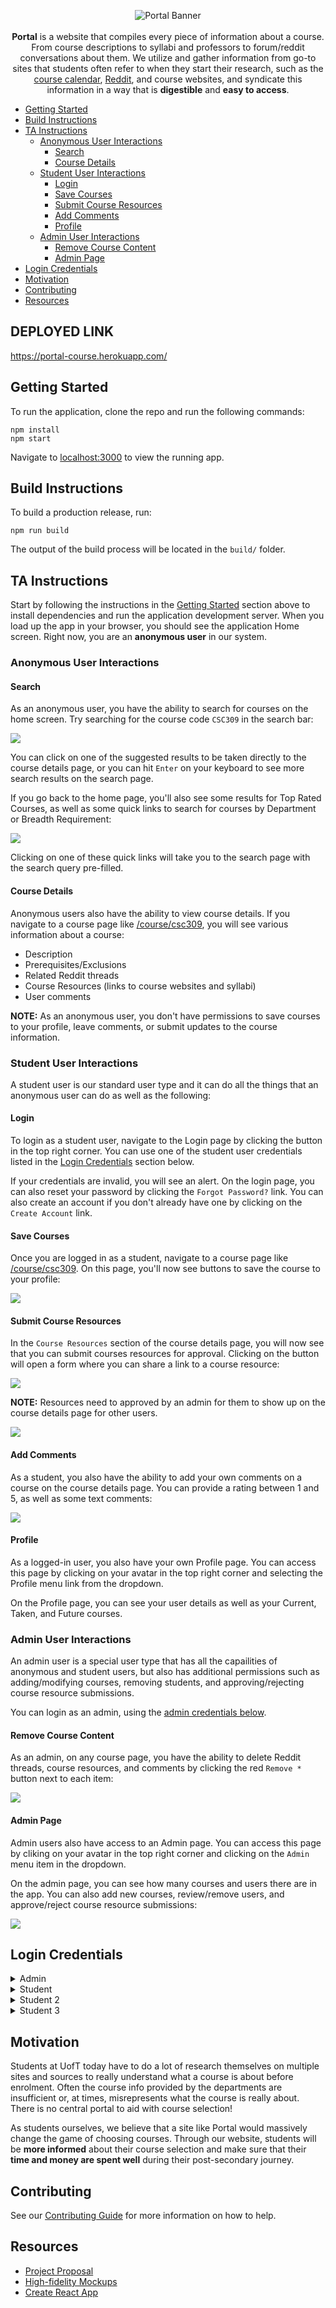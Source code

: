 <p align="center">
<img alt="Portal Banner" src="docs/images/banner.png">
<br/>
<br/>
<strong>Portal</strong> is a website that compiles every piece of information about a course. From course descriptions to syllabi and professors to forum/reddit conversations about them. We utilize and gather information from go-to sites that students often refer to when they start their research, such as the <a href="https://fas.calendar.utoronto.ca/">course calendar</a>, <a href="https://www.reddit.com/r/uoft">Reddit</a>, and course websites, and syndicate this information in a way that is <strong>digestible</strong> and <strong>easy to access</strong>.
</p>

- [Getting Started](#getting-started)
- [Build Instructions](#build-instructions)
- [TA Instructions](#ta-instructions)
  - [Anonymous User Interactions](#anonymous-user-interactions)
    - [Search](#search)
    - [Course Details](#course-details)
  - [Student User Interactions](#student-user-interactions)
    - [Login](#login)
    - [Save Courses](#save-courses)
    - [Submit Course Resources](#submit-course-resources)
    - [Add Comments](#add-comments)
    - [Profile](#profile)
  - [Admin User Interactions](#admin-user-interactions)
    - [Remove Course Content](#remove-course-content)
    - [Admin Page](#admin-page)
- [Login Credentials](#login-credentials)
- [Motivation](#motivation)
- [Contributing](#contributing)
- [Resources](#resources)

## DEPLOYED LINK
https://portal-course.herokuapp.com/

## Getting Started

To run the application, clone the repo and run the following commands:

```
npm install
npm start
```

Navigate to [localhost:3000](http://localhost:3000) to view the running app.

## Build Instructions

To build a production release, run:

```
npm run build
```

The output of the build process will be located in the `build/` folder.

## TA Instructions

Start by following the instructions in the [Getting Started](#getting-started) section above to install dependencies and run the application development server. When you load up the app in your browser, you should see the application Home screen. Right now, you are an **anonymous user** in our system.

### Anonymous User Interactions

#### Search

As an anonymous user, you have the ability to search for courses on the home screen. Try searching for the course code `CSC309` in the search bar:

![](docs/images/1_search.png)

You can click on one of the suggested results to be taken directly to the course details page, or you can hit `Enter` on your keyboard to see more search results on the search page.

If you go back to the home page, you'll also see some results for Top Rated Courses, as well as some quick links to search for courses by Department or Breadth Requirement:

![](docs/images/2_search_quick_links.png)

Clicking on one of these quick links will take you to the search page with the search query pre-filled.

#### Course Details

Anonymous users also have the ability to view course details. If you navigate to a course page like [/course/csc309](http://localhost:3000/course/csc309), you will see various information about a course:

- Description
- Prerequisites/Exclusions
- Related Reddit threads
- Course Resources (links to course websites and syllabi)
- User comments

**NOTE:** As an anonymous user, you don't have permissions to save courses to your profile, leave comments, or submit updates to the course information.

### Student User Interactions

A student user is our standard user type and it can do all the things that an anonymous user can do as well as the following:

#### Login

To login as a student user, navigate to the Login page by clicking the button in the top right corner. You can use one of the student user credentials listed in the [Login Credentials](#login-credentials) section below.

If your credentials are invalid, you will see an alert. On the login page, you can also reset your password by clicking the `Forgot Password?` link. You can also create an account if you don't already have one by clicking on the `Create Account` link.

#### Save Courses

Once you are logged in as a student, navigate to a course page like [/course/csc309](http://localhost:3000/course/csc309). On this page, you'll now see buttons to save the course to your profile:

![](docs/images/3_save_course.png)

#### Submit Course Resources

In the `Course Resources` section of the course details page, you will now see that you can submit courses resources for approval. Clicking on the button will open a form where you can share a link to a course resource:

![](docs/images/4_submit_resources.png)

**NOTE:** Resources need to approved by an admin for them to show up on the course details page for other users.

![](docs/images/7_admin_requests.png)

#### Add Comments

As a student, you also have the ability to add your own comments on a course on the course details page. You can provide a rating between 1 and 5, as well as some text comments:

![](docs/images/5_add_comment.png)

#### Profile

As a logged-in user, you also have your own Profile page. You can access this page by clicking on your avatar in the top right corner and selecting the Profile menu link from the dropdown.

On the Profile page, you can see your user details as well as your Current, Taken, and Future courses.

### Admin User Interactions

An admin user is a special user type that has all the capailities of anonymous and student users, but also has additional permissions such as adding/modifying courses, removing students, and approving/rejecting course resource submissions.

You can login as an admin, using the [admin credentials below](#login-credentials).

#### Remove Course Content

As an admin, on any course page, you have the ability to delete Reddit threads, course resources, and comments by clicking the red `Remove *` button next to each item:

![](docs/images/6_remove_course_content.png)

#### Admin Page

Admin users also have access to an Admin page. You can access this page by cliking on your avatar in the top right corner and clicking on the `Admin` menu item in the dropdown.

On the admin page, you can see how many courses and users there are in the app. You can also add new courses, review/remove users, and approve/reject course resource submissions:

![](docs/images/8_admin_page.png)

## Login Credentials

<details>
 <summary>Admin</summary>
 <p>

```
Adam Prinkin
Username: admin
Pass: admin
```

</details>

<details>
 <summary>Student</summary>
 <p>
  
```
Alex Liskov
Username: user
Pass: user
```

  </p>
</details>

<details>
 <summary>Student 2</summary>
 <p>

```
Wayne Spon
Username: user2
Pass: user2
```

  </p>
</details>

<details>
 <summary>Student 3</summary>
 <p>

```
Katie Xuo
Username: user3
Pass: user3
```

  </p>
</details>

## Motivation

Students at UofT today have to do a lot of research themselves on multiple sites and sources to really understand what a course is about before enrolment. Often the course info provided by the departments are insufficient or, at times, misrepresents what the course is really about. There is no central portal to aid with course selection!

As students ourselves, we believe that a site like Portal would massively change the game of choosing courses. Through our website, students will be **more informed** about their course selection and make sure that their **time and money are spent well** during their post-secondary journey.

## Contributing

See our [Contributing Guide](docs/CONTRIBUTING.md) for more information on how to help.

## Resources

- [Project Proposal](https://docs.google.com/document/d/1v7ISPD15b0lTbYbttDvvka7RXBrwPtEX82-_Glzvj3E/edit)
- [High-fidelity Mockups](https://www.figma.com/file/Y44QUUYGFdbpySf7wmUh9Q/Course-Portal?node-id=2988%3A540)
- [Create React App](https://github.com/facebook/create-react-app)
